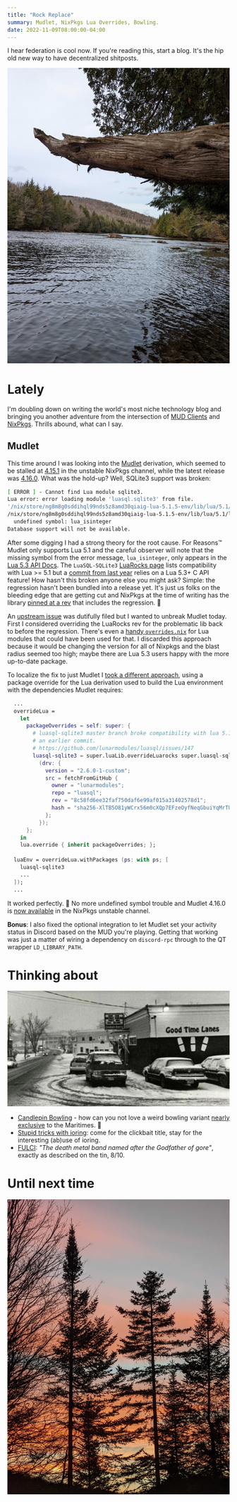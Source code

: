 ```yaml
---
title: "Rock Replace"
summary: Mudlet, NixPkgs Lua Overrides, Bowling.
date: 2022-11-09T08:00:00-04:00
---
```


I hear federation is cool now. If you're reading this, start a blog. It's the
hip old new way to have decentralized shitposts.

![Lake view](./lakeview.jpg)

# Lately

I'm doubling down on writing the world's most niche technology blog and
bringing you another adventure from the intersection of [MUD Clients] and
[NixPkgs]. Thrills abound, what can I say.

[MUD clients]: https://mud.fandom.com/wiki/MUD_client
[NixPkgs]: https://github.com/NixOS/nixpkgs

## Mudlet

This time around I was looking into the [Mudlet] derivation, which seemed to be
stalled at [4.15.1] in the unstable NixPkgs channel, while the latest release was
[4.16.0]. What was the hold-up? Well, SQLite3 support was broken:

```bash
[ ERROR ] - Cannot find Lua module sqlite3.
Lua error: error loading module 'luasql.sqlite3' from file.
'/nix/store/ng8m8g0sddihql99nds5z8amd30qiaig-lua-5.1.5-env/lib/lua/5.1/luasql/sqlite3.so':
/nix/store/ng8m8g0sddihql99nds5z8amd30qiaig-lua-5.1.5-env/lib/lua/5.1/luasql/sqlite3.so: 
  undefined symbol: lua_isinteger
Database support will not be available.
```

After some digging I had a strong theory for the root cause. For Reasons:tm:
Mudlet only supports Lua 5.1 and the careful observer will note that the missing
symbol from the error message, `lua_isinteger`, only appears in the [Lua 5.3
API Docs]. The `LuaSQL-SQLite3` [LuaRocks page][luasql-sqlite3] lists
compatibility with Lua >= 5.1 but a [commit from last year][regression] relies
on a Lua 5.3+ C API feature! How hasn't this broken anyone else you might ask?
Simple: the regression hasn't been bundled into a release yet. It's just us
folks on the bleeding edge that are getting cut and NixPkgs at the time of
writing has the library [pinned at a rev] that includes the regression. :knife:

An [upstream issue] was dutifully filed but I wanted to unbreak Mudlet
today. First I considered overriding the LuaRocks rev for the problematic lib
back to before the regression. There's even a [handy
`overrides.nix`][lua-modules-overrides] for Lua modules that could have been
used for that. I discarded this approach because it would be changing the
version for all of Nixpkgs and the blast radius seemed too high; maybe there are
Lua 5.3 users happy with the more up-to-date package.

To localize the fix to just Mudlet I [took a different approach][fix commit],
using a package override for the Lua derivation used to build the Lua
environment with the dependencies Mudlet requires:
```nix
  ...
  overrideLua =
    let
      packageOverrides = self: super: {
        # luasql-sqlite3 master branch broke compatibility with lua 5.1. Pin to
        # an earlier commit.
        # https://github.com/lunarmodules/luasql/issues/147
        luasql-sqlite3 = super.luaLib.overrideLuarocks super.luasql-sqlite3
          (drv: {
            version = "2.6.0-1-custom";
            src = fetchFromGitHub {
              owner = "lunarmodules";
              repo = "luasql";
              rev = "8c58fd6ee32faf750daf6e99af015a31402578d1";
              hash = "sha256-XlTB5O81yWCrx56m0cXQp7EFzeOyfNeqGbuiYqMrTUk=";
            };
          });
      };
    in
    lua.override { inherit packageOverrides; };

  luaEnv = overrideLua.withPackages (ps: with ps; [
    luasql-sqlite3
    ...
  ]);
  ...
```

It worked perfectly. :tada: No more undefined symbol trouble and Mudlet 4.16.0 is
[now available][nixpkgs-search] in the NixPkgs unstable channel.

**Bonus**: I also fixed the optional integration to let Mudlet set your activity
status in Discord based on the MUD you're playing. Getting that working was just
a matter of wiring a dependency on `discord-rpc` through to the QT wrapper
`LD_LIBRARY_PATH`.

[Mudlet]: https://mudlet.org/
[4.16.0]: https://github.com/Mudlet/Mudlet/releases/tag/Mudlet-4.16.0
[4.15.1]: https://github.com/Mudlet/Mudlet/releases/tag/Mudlet-4.15.1
[Lua 5.3 API Docs]: https://www.lua.org/manual/5.3/manual.html#lua_isinteger
[luasql-sqlite3]: https://luarocks.org/modules/tomasguisasola/luasql-sqlite3
[regression]: https://github.com/lunarmodules/luasql/commit/ad59e6bf09b1eab5df02a7bc2bca056222a26030
[pinned at a rev]: https://github.com/NixOS/nixpkgs/blob/c588a77cd54fbdbe874ddd1e63656d5fd69c6ae6/pkgs/development/lua-modules/generated-packages.nix#L2164-L2185
[upstream issue]: https://github.com/lunarmodules/luasql/issues/147
[lua-modules-overrides]: https://github.com/NixOS/nixpkgs/blob/fbec74286dd682720703fc455ec650c0a8552dbf/pkgs/development/lua-modules/overrides.nix#L352-L356
[fix commit]: https://github.com/NixOS/nixpkgs/pull/199944/commits/ae5ed8ce226db3913adf7b1107487f53bd8c69da
[nixpkgs-search]: https://search.nixos.org/packages?channel=unstable&show=mudlet&from=0&size=50&sort=relevance&type=packages&query=mudlet

# Thinking about

![Candlepin Bowling](./candlepin.png)

* [Candlepin Bowling] - how can you not love a weird bowling variant [nearly
  exclusive] to the Maritimes. :bowling: 
* [Stupid tricks with ioring]: come for the clickbait title, stay for the
  interesting (ab)use of ioring.
* [FULCI]: _"The death metal band named after the Godfather of gore"_, exactly as
  described on the tin, 8/10.

[Candlepin Bowling]: https://en.wikipedia.org/wiki/Candlepin_bowling
[nearly exclusive]: https://en.wikipedia.org/wiki/Candlepin_bowling#/media/File:20190514_Candlepin_states_and_provinces.png
[Stupid tricks with ioring]: https://wjwh.eu/posts/2021-10-01-no-syscall-server-iouring.html
[FULCI]: https://fulcicult.bandcamp.com/album/exhumed-information


# Until next time

![Sunset view](./sunset.jpg)
